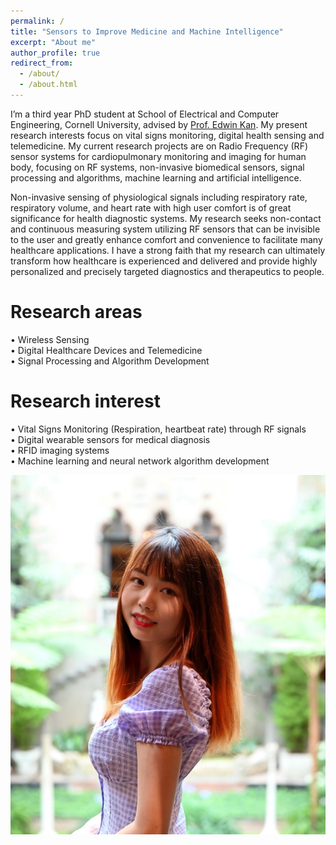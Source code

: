 ```yaml
---
permalink: /
title: "Sensors to Improve Medicine and Machine Intelligence"
excerpt: "About me"
author_profile: true
redirect_from: 
  - /about/
  - /about.html
---
```



I’m a third year PhD student at School of Electrical and Computer Engineering, Cornell University, advised by [Prof. Edwin Kan](https://kan.ece.cornell.edu/). 
My present research interests focus on vital signs monitoring, digital health sensing and telemedicine. My current research projects are on Radio Frequency (RF) sensor systems for cardiopulmonary monitoring and imaging for human body, focusing on RF systems, non-invasive biomedical sensors, signal processing and algorithms, machine learning and artificial intelligence.  

Non-invasive sensing of physiological signals including respiratory rate, respiratory volume, and heart rate with high user comfort is of great significance for health diagnostic systems. My research seeks non-contact and continuous measuring system utilizing RF sensors that can be invisible to the user and greatly enhance comfort and convenience to facilitate many healthcare applications. I have a strong faith that my research can ultimately transform how healthcare is experienced and delivered and provide highly personalized and precisely targeted diagnostics and therapeutics to people.  


Research areas
======
• Wireless Sensing  
• Digital Healthcare Devices and Telemedicine  
• Signal Processing and Algorithm Development  


Research interest
======
• Vital Signs Monitoring (Respiration, heartbeat rate) through RF signals  
• Digital wearable sensors for medical diagnosis   
• RFID imaging systems  
• Machine learning and neural network algorithm development  

<img src='/images/image2.jpg'>  


